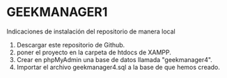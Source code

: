 # GEEKMANAGER1
Indicaciones de instalación del repositorio de manera local
1. Descargar este repositorio de Github. <br>
2. poner el proyecto en la carpeta de htdocs de XAMPP. <br>
3. Crear en phpMyAdmin una base de datos llamada "geekmanager4". <br>
4. Importar el archivo geekmanager4.sql a la base de que hemos creado.
